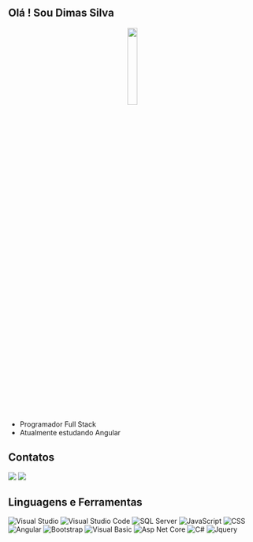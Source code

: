 ## Olá ! Sou Dimas Silva

<p align="center">
	<img width="20%" src="https://img.icons8.com/windows/100/000000/programming.png"/>
</p>

- Programador Full Stack
- Atualmente estudando Angular


## Contatos
<div>
  <img src="https://img.icons8.com/color/48/000000/gmail-new.png"/>
  <img src="https://img.icons8.com/color/48/000000/linkedin.png"/> 
</div>


## Linguagens e Ferramentas
<div>
  	<img src="https://img.icons8.com/color/48/000000/visual-studio--v1.png" title="Visual Studio"/>
	<img src="https://img.icons8.com/color/48/000000/visual-studio-code-2019.png" title="Visual Studio Code"/>
	<img src="https://img.icons8.com/color/48/000000/microsoft-sql-server.png" title="SQL Server"/>
	<img src="https://img.icons8.com/color/48/000000/javascript--v1.png" title="JavaScript"/>
	<img src="https://img.icons8.com/color/50/000000/css3.png" title="CSS"/>
	<img src="https://img.icons8.com/color/48/000000/angularjs.png" title="Angular"/>
	<img src="https://img.icons8.com/color/48/000000/bootstrap.png" title="Bootstrap"/>
	<img src="https://img.icons8.com/fluency/48/000000/visual-basic.png" title="Visual Basic"/>
	<img src="https://img.icons8.com/ultraviolet/48/000000/asp.png" title="Asp Net Core"/>
	<img src="https://img.icons8.com/color/48/000000/c-sharp-logo.png" title="C#"/>
	<img src="https://img.icons8.com/external-tal-revivo-shadow-tal-revivo/48/000000/external-jquery-is-a-javascript-library-designed-to-simplify-html-logo-shadow-tal-revivo.png" title="Jquery"/>
</div>
